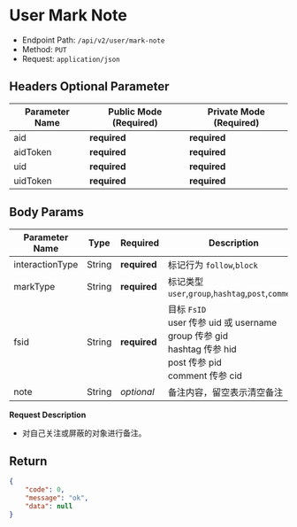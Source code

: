 # User Mark Note

- Endpoint Path: `/api/v2/user/mark-note`
- Method: `PUT`
- Request: `application/json`

## Headers Optional Parameter

| Parameter Name | Public Mode (Required) | Private Mode (Required) |
| --- | --- | --- |
| aid | **required** | **required** |
| aidToken | **required** | **required** |
| uid | **required** | **required** |
| uidToken | **required** | **required** |

## Body Params

| Parameter Name | Type | Required | Description |
| --- | --- | --- | --- |
| interactionType | String | **required** | 标记行为 `follow`,`block` |
| markType | String | **required** | 标记类型 `user`,`group`,`hashtag`,`post`,`comment` |
| fsid | String | **required** | 目标 `FsID`<br>user 传参 uid 或 username<br>group 传参 gid<br>hashtag 传参 hid<br>post 传参 pid<br>comment 传参 cid |
| note | String | *optional* | 备注内容，留空表示清空备注 |

**Request Description**

- 对自己关注或屏蔽的对象进行备注。

## Return

```json
{
    "code": 0,
    "message": "ok",
    "data": null
}
```
